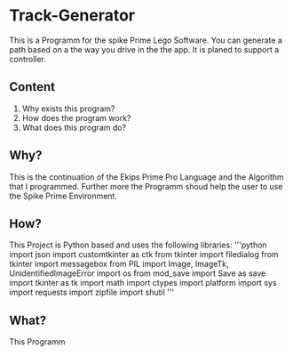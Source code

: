 # Track-Generator

This is a Programm for the spike Prime Lego Software.
You can generate a path based on a the way you drive in the the app.
It is planed to support a controller.

## Content

1. Why exists this program?
2. How does the program work?
3. What does this program do?

## Why?

This is the continuation of the Ekips Prime Pro Language and the Algorithm that 
I programmed. Further more the Programm shoud help the user to use the Spike Prime 
Environment.

## How?

This Project is Python based and uses the following libraries:
'''python
import json
import customtkinter as ctk
from tkinter import filedialog
from tkinter import messagebox
from PIL import Image, ImageTk, UnidentifiedImageError
import os
from mod_save import Save as save
import tkinter as tk
import math
import ctypes
import platform
import sys
import requests
import zipfile
import shutil
'''

## What?

This Programm 